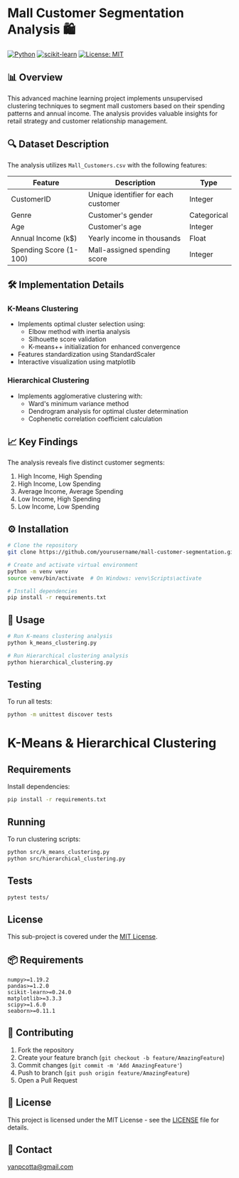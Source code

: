 # Mall Customer Segmentation Analysis 🛍️

[![Python](https://img.shields.io/badge/Python-3.7%2B-blue)](https://www.python.org/)
[![scikit-learn](https://img.shields.io/badge/scikit--learn-Latest-orange)](https://scikit-learn.org/)
[![License: MIT](https://img.shields.io/badge/License-MIT-yellow.svg)](https://opensource.org/licenses/MIT)

## 📊 Overview

This advanced machine learning project implements unsupervised clustering techniques to segment mall customers based on their spending patterns and annual income. The analysis provides valuable insights for retail strategy and customer relationship management.

## 🔍 Dataset Description

The analysis utilizes `Mall_Customers.csv` with the following features:

| Feature | Description | Type |
|---------|------------|------|
| CustomerID | Unique identifier for each customer | Integer |
| Genre | Customer's gender | Categorical |
| Age | Customer's age | Integer |
| Annual Income (k$) | Yearly income in thousands | Float |
| Spending Score (1-100) | Mall-assigned spending score | Integer |

## 🛠️ Implementation Details

### K-Means Clustering
- Implements optimal cluster selection using:
  - Elbow method with inertia analysis
  - Silhouette score validation
  - K-means++ initialization for enhanced convergence
- Features standardization using StandardScaler
- Interactive visualization using matplotlib

### Hierarchical Clustering
- Implements agglomerative clustering with:
  - Ward's minimum variance method
  - Dendrogram analysis for optimal cluster determination
  - Cophenetic correlation coefficient calculation

## 📈 Key Findings

The analysis reveals five distinct customer segments:
1. High Income, High Spending
2. High Income, Low Spending
3. Average Income, Average Spending
4. Low Income, High Spending
5. Low Income, Low Spending

## ⚙️ Installation

```bash
# Clone the repository
git clone https://github.com/yourusername/mall-customer-segmentation.git

# Create and activate virtual environment
python -m venv venv
source venv/bin/activate  # On Windows: venv\Scripts\activate

# Install dependencies
pip install -r requirements.txt
```

## 📝 Usage

```bash
# Run K-means clustering analysis
python k_means_clustering.py

# Run Hierarchical clustering analysis
python hierarchical_clustering.py
```

## Testing
To run all tests:
```bash
python -m unittest discover tests
```

# K-Means & Hierarchical Clustering

## Requirements
Install dependencies:
```bash
pip install -r requirements.txt
```

## Running
To run clustering scripts:
```bash
python src/k_means_clustering.py
python src/hierarchical_clustering.py
```

## Tests
```bash
pytest tests/
```

## License
This sub-project is covered under the [MIT License](../../../../LICENSE).

## 📦 Requirements

```
numpy>=1.19.2
pandas>=1.2.0
scikit-learn>=0.24.0
matplotlib>=3.3.3
scipy>=1.6.0
seaborn>=0.11.1
```

## 🤝 Contributing

1. Fork the repository
2. Create your feature branch (`git checkout -b feature/AmazingFeature`)
3. Commit changes (`git commit -m 'Add AmazingFeature'`)
4. Push to branch (`git push origin feature/AmazingFeature`)
5. Open a Pull Request

## 📜 License

This project is licensed under the MIT License - see the [LICENSE](LICENSE) file for details.

## 📧 Contact

yanpcotta@gmail.com

